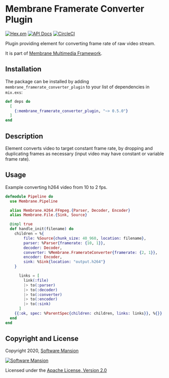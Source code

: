 # Membrane Framerate Converter Plugin

[![Hex.pm](https://img.shields.io/hexpm/v/membrane_framerate_converter_plugin.svg)](https://hex.pm/packages/membrane_framerate_converter_plugin)
[![API Docs](https://img.shields.io/badge/api-docs-yellow.svg?style=flat)](https://hexdocs.pm/membrane_framerate_converter_plugin)
[![CircleCI](https://circleci.com/gh/membraneframework/membrane_framerate_converter_plugin.svg?style=svg)](https://circleci.com/gh/membraneframework/membrane_framerate_converter_plugin)

Plugin providing element for converting frame rate of raw video stream.

It is part of [Membrane Multimedia Framework](https://membraneframework.org).

## Installation

The package can be installed by adding `membrane_framerate_converter_plugin` to your list of dependencies in `mix.exs`:

```elixir
def deps do
  [
	{:membrane_framerate_converter_plugin, "~> 0.5.0"}
  ]
end
```

## Description

Element converts video to target constant frame rate, by dropping and duplicating frames as necessary
(input video may have constant or variable frame rate).

## Usage

Example converting h264 video from 10 to 2 fps.

```elixir
defmodule Pipeline do
  use Membrane.Pipeline

  alias Membrane.H264.FFmpeg.{Parser, Decoder, Encoder}
  alias Membrane.File.{Sink, Source}

  @impl true
  def handle_init(filename) do
    children = %{
        file: %Source{chunk_size: 40_960, location: filename},
        parser: %Parser{framerate: {10, 1}},
        decoder: Decoder,
        converter: %Membrane.FramerateConverter{framerate: {2, 1}},
        encoder: Encoder,
        sink: %Sink{location: "output.h264"}
    }

      links = [
        link(:file)
        |> to(:parser)
        |> to(:decoder)
        |> to(:converter)
        |> to(:encoder)
        |> to(:sink)
      ]
    {{:ok, spec: %ParentSpec{children: children, links: links}}, %{}}
  end
end
```

## Copyright and License

Copyright 2020, [Software Mansion](https://swmansion.com/?utm_source=git&utm_medium=readme&utm_campaign=membrane_framerate_converter_plugin)

[![Software Mansion](https://logo.swmansion.com/logo?color=white&variant=desktop&width=200&tag=membrane-github)](https://swmansion.com/?utm_source=git&utm_medium=readme&utm_campaign=membrane_framerate_converter_plugin)

Licensed under the [Apache License, Version 2.0](LICENSE)
